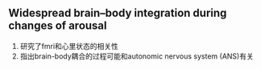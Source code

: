 ## Widespread brain–body integration during changes of arousal
1. 研究了fmri和心里状态的相关性
2. 指出brain-body耦合的过程可能和autonomic nervous system (ANS)有关